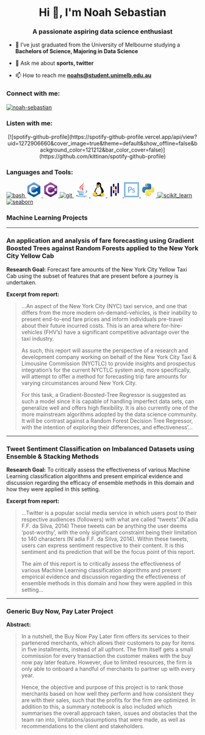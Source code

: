 <h1 align="center">Hi 👋, I'm Noah Sebastian</h1>
<h3 align="center">A passionate aspiring data science enthusiast</h3>

- 🌱 I’ve just graduated from the University of Melbourne studying a  **Bachelors of Science, Majoring in Data Science**

- 💬 Ask me about **sports, twitter**

- 📫 How to reach me **noahs@student.unimelb.edu.au**

<h3 align="left">Connect with me:</h3>
<p align="left">
<a href="https://linkedin.com/in/noah-sebastian" target="blank"><img align="center" src="https://raw.githubusercontent.com/rahuldkjain/github-profile-readme-generator/master/src/images/icons/Social/linked-in-alt.svg" alt="noah-sebastian" height="30" width="40" /></a>
</p>

<h3 align="left">Listen with me:</h3>
<p align="center">
[![spotify-github-profile](https://spotify-github-profile.vercel.app/api/view?uid=1272906660&cover_image=true&theme=default&show_offline=false&background_color=121212&bar_color_cover=false)](https://github.com/kittinan/spotify-github-profile)
</p>




<h3 align="left">Languages and Tools:</h3>
<p align="left"> <a href="https://www.gnu.org/software/bash/" target="_blank" rel="noreferrer"> <img src="https://www.vectorlogo.zone/logos/gnu_bash/gnu_bash-icon.svg" alt="bash" width="40" height="40"/> </a> <a href="https://www.cprogramming.com/" target="_blank" rel="noreferrer"> <img src="https://raw.githubusercontent.com/devicons/devicon/master/icons/c/c-original.svg" alt="c" width="40" height="40"/> </a> <a href="https://www.w3schools.com/cs/" target="_blank" rel="noreferrer"> <img src="https://raw.githubusercontent.com/devicons/devicon/master/icons/csharp/csharp-original.svg" alt="csharp" width="40" height="40"/> </a> <a href="https://git-scm.com/" target="_blank" rel="noreferrer"> <img src="https://www.vectorlogo.zone/logos/git-scm/git-scm-icon.svg" alt="git" width="40" height="40"/> </a> <a href="https://www.java.com" target="_blank" rel="noreferrer"> <img src="https://raw.githubusercontent.com/devicons/devicon/master/icons/java/java-original.svg" alt="java" width="40" height="40"/> </a> <a href="https://www.linux.org/" target="_blank" rel="noreferrer"> <img src="https://raw.githubusercontent.com/devicons/devicon/master/icons/linux/linux-original.svg" alt="linux" width="40" height="40"/> </a> <a href="https://pandas.pydata.org/" target="_blank" rel="noreferrer"> <img src="https://raw.githubusercontent.com/devicons/devicon/2ae2a900d2f041da66e950e4d48052658d850630/icons/pandas/pandas-original.svg" alt="pandas" width="40" height="40"/> </a> <a href="https://www.photoshop.com/en" target="_blank" rel="noreferrer"> <img src="https://raw.githubusercontent.com/devicons/devicon/master/icons/photoshop/photoshop-line.svg" alt="photoshop" width="40" height="40"/> </a> <a href="https://www.python.org" target="_blank" rel="noreferrer"> <img src="https://raw.githubusercontent.com/devicons/devicon/master/icons/python/python-original.svg" alt="python" width="40" height="40"/> </a> <a href="https://scikit-learn.org/" target="_blank" rel="noreferrer"> <img src="https://upload.wikimedia.org/wikipedia/commons/0/05/Scikit_learn_logo_small.svg" alt="scikit_learn" width="40" height="40"/> </a> <a href="https://seaborn.pydata.org/" target="_blank" rel="noreferrer"> <img src="https://seaborn.pydata.org/_images/logo-mark-lightbg.svg" alt="seaborn" width="40" height="40"/> </a> </p>

<h3 align="left">Machine Learning Projects</h3>

---

<h3 align="left">An application and analysis of fare forecasting using Gradient Boosted Trees against Random Forests applied to the New York City Yellow Cab</h4>

**Research Goal:** Forecast fare amounts of the New York City Yellow Taxi Cab using the subset of features that are present before a journey is undertaken.

**Excerpt from report:**
> ...An aspect of the New York City (NYC) taxi service, and one that differs from the more modern
on-demand-vehicles, is their inability to present end-to-end fare prices and inform individuals pre-travel
about their future incurred costs. This is an area where for-hire-vehicles (FHV’s) have a significant
competitive advantage over the taxi industry.
>
> As such, this report will assume the perspective of a research and development company working
on behalf of the New York City Taxi & Limousine Commission (NYCTLC) to provide insights and
prospectus integration’s for the current NYCTLC system and, more specifically, will attempt to offer
a method for forecasting trip fare amounts for varying circumstances around New York City.
>
> For this task, a Gradient-Boosted-Tree Regressor is suggested as such a model since it is capable
of handling imperfect data sets, can generalize well and offers high flexibility. It is also currently
one of the more mainstream algorithms adopted by the data science community. It will be contrast
against a Random Forest Decision Tree Regressor, with the intention of exploring their differences,
and effectiveness’... 

---

<h3 align="left"> Tweet Sentiment Classification on Imbalanced Datasets using Ensemble & Stacking Methods </h3>

**Research Goal:** To critically assess the effectiveness of various Machine Learning classification algorithms and present empirical evidence and discussion regarding the efficacy of ensemble methods in this domain and how they were applied in this setting.

**Excerpt from report:**
> ...Twitter is a popular social media service in
which users post to their respective audiences
(followers) with what are called “tweets”.(N´adia
F.F. da Silva, 2014) These tweets can be anything the user deems ‘post-worthy’, with the
only significant constraint being their limitation to 140 characters (N´adia F.F. da Silva,
2014). Within these tweets, users can express sentiment respective to their content. It is this
sentiment and its prediction that will be the focus point of this report.
>
> The aim of this report is to critically assess the effectiveness of various Machine
Learning classification algorithms and present empirical evidence and discussion regarding
the effectiveness of ensemble methods in this domain and how they were applied in this setting...

---

<h3 align="left"> Generic Buy Now, Pay Later Project</h3>

**Abstract:** 
> In a nutshell, the Buy Now Pay Later firm offers its services to their partenered merchants, which allows their customers to pay for items in five installments, instead of all upfront. The firm itself gets a small commission for every transaction the customer makes with the buy now pay later feature. However, due to limited resources, the firm is only able to onboard a handful of merchants to partner up with every year.
>
> Hence, the objective and purpose of this project is to rank those merchants based on how well they perform and how consistent they are with their sales, such that the profits for the firm are optimized. In addition to this, a summary notebook is also included which summarises the overall approach taken, issues and obstacles that the team ran into, limitations/assumptions that were made, as well as recommendations to the client and stakeholders.
